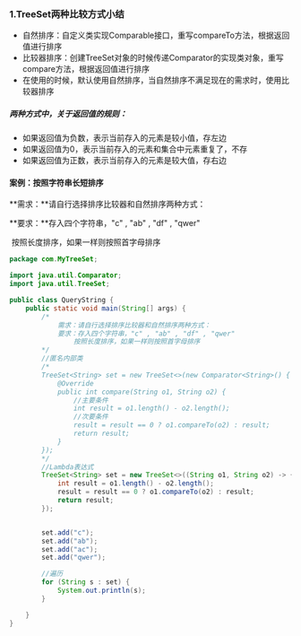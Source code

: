 ### 1.TreeSet两种比较方式小结

- 自然排序：自定义类实现Comparable接口，重写compareTo方法，根据返回值进行排序
- 比较器排序：创建TreeSet对象的时候传递Comparator的实现类对象，重写compare方法，根据返回值进行排序
- 在使用的时候，默认使用自然排序，当自然排序不满足现在的需求时，使用比较器排序

##### 两种方式中，关于返回值的规则：

- 如果返回值为负数，表示当前存入的元素是较小值，存左边
- 如果返回值为0，表示当前存入的元素和集合中元素重复了，不存
- 如果返回值为正数，表示当前存入的元素是较大值，存右边

#### 案例：按照字符串长短排序

**需求：**请自行选择排序比较器和自然排序两种方式：

**要求：**存入四个字符串，"c" , "ab" , "df" , "qwer"

​		按照长度排序，如果一样则按照首字母排序

```java
package com.MyTreeSet;

import java.util.Comparator;
import java.util.TreeSet;

public class QueryString {
    public static void main(String[] args) {
        /*
            需求：请自行选择排序比较器和自然排序两种方式：
            要求：存入四个字符串，"c" , "ab" , "df" , "qwer"
		        按照长度排序，如果一样则按照首字母排序
        */
        //匿名内部类
        /*
        TreeSet<String> set = new TreeSet<>(new Comparator<String>() {
            @Override
            public int compare(String o1, String o2) {
                //主要条件
                int result = o1.length() - o2.length();
                //次要条件
                result = result == 0 ? o1.compareTo(o2) : result;
                return result;
            }
        });
        */
        //Lambda表达式
        TreeSet<String> set = new TreeSet<>((String o1, String o2) -> {
            int result = o1.length() - o2.length();
            result = result == 0 ? o1.compareTo(o2) : result;
            return result;
        });


        set.add("c");
        set.add("ab");
        set.add("ac");
        set.add("qwer");

        //遍历
        for (String s : set) {
            System.out.println(s);
        }

    }
}

```